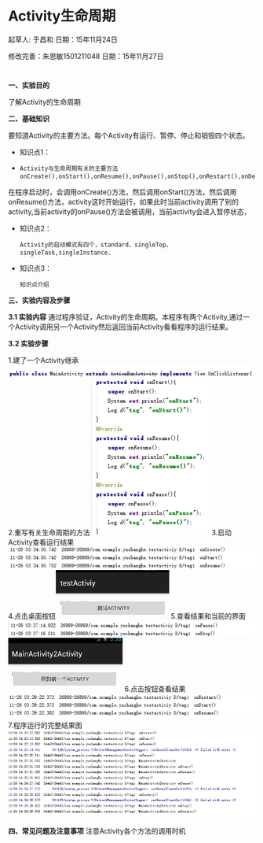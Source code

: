 # Activity生命周期

起草人: 于昌和   日期：15年11月24日

修改完善：朱思敏1501211048   日期：15年11月27日

# 

**一、实验目的**

了解Activity的生命周期

**二、基础知识**

要知道Activity的主要方法。每个Activity有运行、暂停、停止和销毁四个状态。
   
* 知识点1：
* 
      Activity与生命周期有关的主要方法onCreate(),onStart(),onResume(),onPause(),onStop(),onRestart(),onDestroy().
在程序启动时，会调用onCreate()方法，然后调用onStart()方法，然后调用onResume()方法，activity这时开始运行，如果此时当前activity调用了别的activity,当前activity的onPause()方法会被调用，当前activity会进入暂停状态，

* 知识点2：

      Activity的启动模式有四个，standard、singleTop、singleTask,singleInstance.


* 知识点3：

      知识点介绍


   

**三、实验内容及步骤**

**3.1 实验内容**
通过程序验证，Activity的生命周期。本程序有两个Activity,通过一个Activity调用另一个Activity然后返回当前Activity看看程序的运行结果。

**3.2 实验步骤**

1.建了一个Activity继承![](w1.png)
2.重写有关生命周期的方法![![](2.png)](1.png)
3.启动Activity查看运行结果![](q1.png)
4.点击桌面按钮![](t1.png)
5.查看结果和当前的界面![](j1.png)![](j2.png)
6.点击按钮查看结果![](j3.png)
7.程序运行的完整结果图![](j4.png)

**四、常见问题及注意事项**
注意Activity各个方法的调用时机


